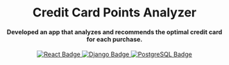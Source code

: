 <h1 align="center">
   Credit Card Points Analyzer
</h1>

<h4 align="center">
   Developed an app that analyzes and recommends the optimal credit card for each purchase.
</h4>

<p align="center">
   <a href="https://react.dev/">
      <img src="https://img.shields.io/badge/v19.0.0-_?logo=react&logoColor=%2361DAFB&label=React&color=%2361DAFB"
           alt="React Badge">
   </a>
   <a href="https://www.djangoproject.com/">
      <img src="https://img.shields.io/badge/v5.1.3-_?logo=django&logoColor=%23092E20&label=Django&color=%23092E20"
           alt="Django Badge">
   </a>
   <a href="https://www.postgresql.org/">
      <img src="https://img.shields.io/badge/v17.2-_?logo=postgresql&logoColor=%234169E1&label=PostgreSQL&color=%234169E1"
           alt="PostgreSQL Badge">
   </a>
</p>
